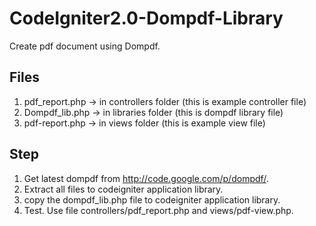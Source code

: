CodeIgniter2.0-Dompdf-Library
===========================

Create pdf document using Dompdf.

Files
-------------------------------------
1. pdf_report.php -> in controllers folder (this is example controller file)
2. Dompdf_lib.php -> in libraries folder (this is dompdf library file)
3. pdf-report.php -> in views folder (this is example view file)

Step
-------------------------------------
1. Get latest dompdf from http://code.google.com/p/dompdf/.
2. Extract all files to codeigniter application library.
3. copy the dompdf_lib.php file to codeigniter application library.
4. Test. Use file controllers/pdf_report.php and views/pdf-view.php.
